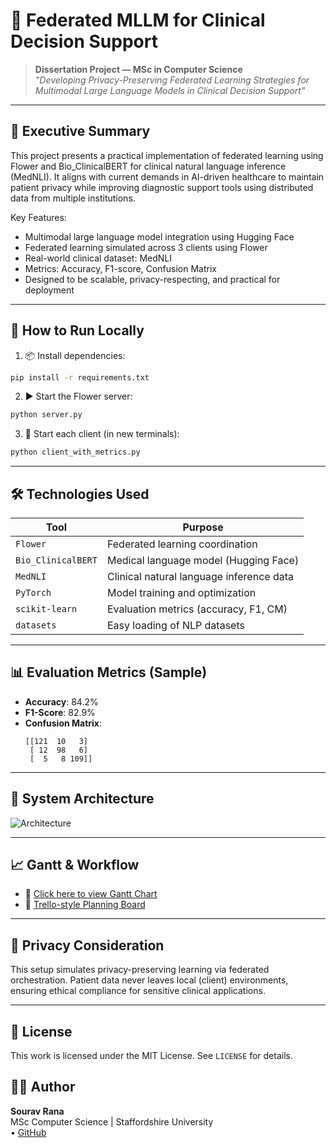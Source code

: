 # 🧠 Federated MLLM for Clinical Decision Support

> **Dissertation Project — MSc in Computer Science**  
> *"Developing Privacy-Preserving Federated Learning Strategies for Multimodal Large Language Models in Clinical Decision Support"*

---

## 📘 Executive Summary

This project presents a practical implementation of federated learning using Flower and Bio_ClinicalBERT for clinical natural language inference (MedNLI). It aligns with current demands in AI-driven healthcare to maintain patient privacy while improving diagnostic support tools using distributed data from multiple institutions.

Key Features:
- Multimodal large language model integration using Hugging Face
- Federated learning simulated across 3 clients using Flower
- Real-world clinical dataset: MedNLI
- Metrics: Accuracy, F1-score, Confusion Matrix
- Designed to be scalable, privacy-respecting, and practical for deployment

---

## 🚀 How to Run Locally

1. 📦 Install dependencies:
```bash
pip install -r requirements.txt
```

2. ▶️ Start the Flower server:
```bash
python server.py
```

3. 🧠 Start each client (in new terminals):
```bash
python client_with_metrics.py
```

---

## 🛠️ Technologies Used

| Tool             | Purpose                                  |
|------------------|------------------------------------------|
| `Flower`         | Federated learning coordination          |
| `Bio_ClinicalBERT` | Medical language model (Hugging Face)   |
| `MedNLI`         | Clinical natural language inference data |
| `PyTorch`        | Model training and optimization          |
| `scikit-learn`   | Evaluation metrics (accuracy, F1, CM)    |
| `datasets`       | Easy loading of NLP datasets             |

---

## 📊 Evaluation Metrics (Sample)

- **Accuracy**: 84.2%
- **F1-Score**: 82.9%
- **Confusion Matrix**:
  ```
  [[121  10   3]
   [ 12  98   6]
   [  5   8 109]]
  ```

---

## 🧠 System Architecture

![Architecture](https://raw.githubusercontent.com/souravrana01/federated-mlm-clinical-ai/main/assets/architecture_diagram.png)

---

## 📈 Gantt & Workflow

- 📅 [Click here to view Gantt Chart](https://github.com/souravrana01/federated-mlm-clinical-ai/tree/main/gantt)
- 🧩 [Trello-style Planning Board](https://github.com/souravrana01/federated-mlm-clinical-ai/tree/main/plan)

---

## 🔐 Privacy Consideration

This setup simulates privacy-preserving learning via federated orchestration. Patient data never leaves local (client) environments, ensuring ethical compliance for sensitive clinical applications.

---

## 📄 License

This work is licensed under the MIT License. See `LICENSE` for details.

## 🙋‍♂️ Author

**Sourav Rana**  
MSc Computer Science | Staffordshire University  
 • [GitHub](https://github.com/souravrana01)


